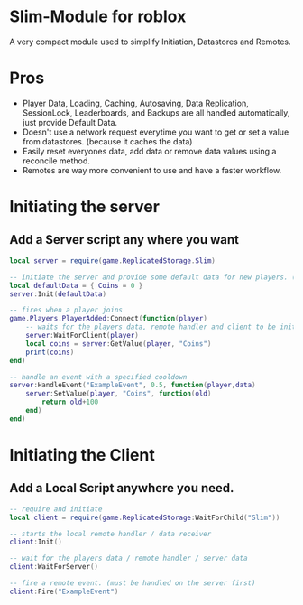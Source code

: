 # Slim-Module for roblox
A very compact module used to simplify Initiation, Datastores and Remotes.

# Pros
* Player Data, Loading, Caching, Autosaving, Data Replication, SessionLock, Leaderboards, and Backups are all handled automatically, just provide Default Data.
* Doesn't use a network request everytime you want to get or set a value from datastores. (because it caches the data)
* Easily reset everyones data, add data or remove data values using a reconcile method.
* Remotes are way more convenient to use and have a faster workflow.


# Initiating the server
## Add a Server script any where you want

```lua
local server = require(game.ReplicatedStorage.Slim)

-- initiate the server and provide some default data for new players. (all loading/autosaving/caching/replication/remote handlers will be started automatically)
local defaultData = { Coins = 0 }
server:Init(defaultData)

-- fires when a player joins
game.Players.PlayerAdded:Connect(function(player)
    -- waits for the players data, remote handler and client to be initiated.
    server:WaitForClient(player)
    local coins = server:GetValue(player, "Coins")
    print(coins)
end)

-- handle an event with a specified cooldown 
server:HandleEvent("ExampleEvent", 0.5, function(player,data)
    server:SetValue(player, "Coins", function(old)
        return old+100
    end)
end)

```

# Initiating the Client
## Add a Local Script anywhere you need.

```lua
-- require and initiate
local client = require(game.ReplicatedStorage:WaitForChild("Slim"))

-- starts the local remote handler / data receiver
client:Init()

-- wait for the players data / remote handler / server data
client:WaitForServer()

-- fire a remote event. (must be handled on the server first)
client:Fire("ExampleEvent")








```



